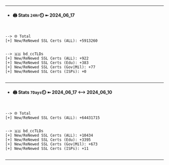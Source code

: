 

---
- #### 🖨️ **Stats** `24Hr`⏲️ ➼ 2024_06_17
```console


--> 🌐 Total
[+] New/ReNewed SSL Certs (ALL): +5913260


--> 🇧🇩 bd_ccTLDs
[+] New/ReNewed SSL Certs (ALL): +922
[+] New/ReNewed SSL Certs (Edu): +383
[+] New/ReNewed SSL Certs (Gov|Mil): +77
[+] New/ReNewed SSL Certs (ISPs): +0


```

---
- #### 🖨️ **Stats** `7Days`⏲️ ➼ 2024_06_17 <--> 2024_06_10
```console


--> 🌐 Total
[+] New/ReNewed SSL Certs (ALL): +64431715


--> 🇧🇩 bd_ccTLDs
[+] New/ReNewed SSL Certs (ALL): +10434
[+] New/ReNewed SSL Certs (Edu): +3395
[+] New/ReNewed SSL Certs (Gov|Mil): +673
[+] New/ReNewed SSL Certs (ISPs): +11


```

---

